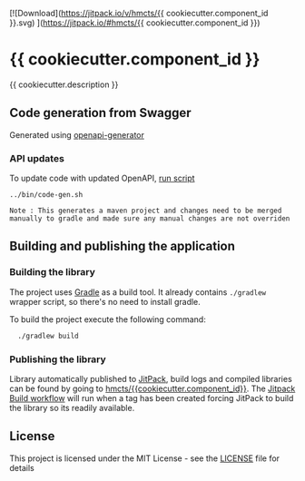 [![Download](https://jitpack.io/v/hmcts/{{ cookiecutter.component_id }}.svg) ](https://jitpack.io/#hmcts/{{ cookiecutter.component_id }})
# {{ cookiecutter.component_id }}


{{ cookiecutter.description }}

## Code generation from Swagger

Generated using [openapi-generator](https://github.com/OpenAPITools/openapi-generator)

### API updates

To update code with updated OpenAPI, [run script](./bin/code-gen.sh)

```
../bin/code-gen.sh
```

`Note : This generates a maven project and changes need to be merged manually to gradle and made sure any manual changes are not overriden`

## Building and publishing the application

### Building the library

The project uses [Gradle](https://gradle.org) as a build tool. It already contains
`./gradlew` wrapper script, so there's no need to install gradle.

To build the project execute the following command:

```bash
  ./gradlew build
```

### Publishing the library

Library automatically published to [JitPack](https://jitpack.io/#hmcts/{{cookiecutter.component_id}}), build logs and compiled libraries can be found by going to [hmcts/{{cookiecutter.component_id}}](https://jitpack.io/com/github/hmcts/{{cookiecutter.component_id}}). The [Jitpack Build workflow](.github/workflows/jitpack_build.yml) will run when a tag has been created forcing JitPack to build the library so its readily available.

## License

This project is licensed under the MIT License - see the [LICENSE](LICENSE) file for details
